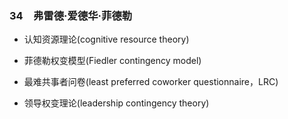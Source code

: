 ### 34　弗雷德·爱德华·菲德勒

-   认知资源理论(cognitive resource theory)
    
-   菲德勒权变模型(Fiedler contingency model)
    
-   最难共事者问卷(least preferred coworker questionnaire，LRC)
    
-   领导权变理论(leadership contingency theory)